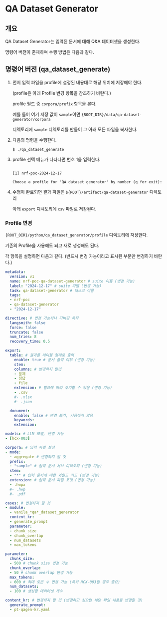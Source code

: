 # QA Dataset Generator

## 개요
QA Dataset Generator는 입력된 문서에 대해 Q&A 데이터셋을 생성한다.

명령어 버전이 존재하며 수행 방법은 다음과 같다.

## 명령어 버전 (qa_dataset_generate)
1. 먼저 입력 파일을 profile에 설정된 내용대로 해당 위치에 저장해야 한다.

   (profile은 아래 Profile 변경 항목을 참조하기 바란다.) 

    profile 필드 중 `corpora/prefix` 항목을 본다.

    예를 들어 여기 저장 값이 `sample`이면 `{ROOT_DIR}/data/qa-dataset-generator/corpora`

    디렉토리에 `sample` 디렉토리를 만들어 그 아래 모든 파일을 복사한다.


2. 다음의 명령을 수행한다.
    ```shell
    $ ./qa_dataset_generate
    ```

3. profile 선택 메뉴가 나타나면 번호 1을 입력한다.
    ```shell

    [1] nrf-poc-2024-12-17

    Choose a profile for 'QA dataset generator' by number (q for exit):
    ```

4. 수행이 완료되면 결과 파일은 `${ROOT}/artifact/qa-dataset-generator` 디렉토리

   아래 `export` 디렉토리에 `csv` 파일로 저장된다.


### Profile 변경
`{ROOT_DIR}/python/qa_dataset_generator/profile` 디렉토리에 저장한다.

기존의 Profile을 사용해도 되고 새로 생성해도 된다.

각 항목을 설명하면 다음과 같다.
(반드시 변경 가능이라고 표시된 부분만 변경하기 바란다.)

```yaml
metadata:
  version: v1
  name: nrf-poc-qa-dataset-generator # suite 이름 (변경 가능)
  label: "2024-12-17" # suite 라벨 (변경 가능)
  task: qa-dataset-generator # 태스크 이름
  tags:
  - nrf-poc
  - qa-dataset-generator
  - "2024-12-17"

directive: # 변경 가능하나 디버깅 목적
  langsmith: false
  force: false
  truncate: false
  num_tries: 8
  recovery_time: 0.5

export: 
  table: # 결과를 테이블 형태로 출력
    enable: true # 문서 출력 여부 (변경 가능)
    stem:
    columns: # 변경하지 말것
    - 문제
    - 정답
    - file
    extension: # 필요에 따라 추가할 수 있음 (변경 가능)
    - .csv
    #- .xlsx
    #- .json

  document:
    enable: false # 변경 불가, 사용하지 않음
    keywords:
    extension:

models: # LLM 모델, 변경 가능
- [hcx-003]

corpora: # 입력 파일 설정
- mode:
  - aggregate # 변경하지 말 것
  prefix:
  - "sample" # 입력 문서 서브 디렉토리 (변경 가능)
  stem:
  - "*" # 입력 문서에 대한 와일드 카드 (변경 가능)
  extension: # 입력 문서 파일 포맷 (변경 가능)
  - .hwpx 
  #- .hwp
  #- .pdf 

cases: # 변경하지 말 것
- module:
  - vanila_*qa*_dataset_generator
  content_kr:
  - generate_prompt
  parameter:
  - chunk_size
  - chunk_overlap
  - num_datasets
  - max_tokens

parameter:
  chunk_size:
  - 500 # chunk size 변경 가능
  chunk_overlap:
  - 50 # chunk overlap 변경 가능
  max_tokens:
  - 600 # 최대 토큰 수 변경 가능 (특히 HCX-003일 경우 중요)
  num_datasets:
  - 100 # 생성할 데이터셋 개수

content_kr: # 변경하지 말 것 (변경하고 싶으면 해당 파일 내용을 변경할 것)
  generate_prompt:
  - pt-qagen-kr.yaml
```

